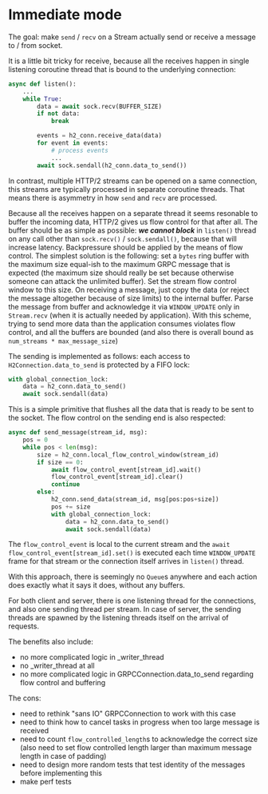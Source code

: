 # Immediate mode

The goal: make `send` / `recv` on a Stream actually send or receive a message to / from socket.

It is a little bit tricky for receive, because all the receives happen in single listening coroutine thread that is bound to the underlying connection:

```python
async def listen():
    ...
    while True:
        data = await sock.recv(BUFFER_SIZE)
        if not data:
            break

        events = h2_conn.receive_data(data)
        for event in events:
            # process events
            ...
        await sock.sendall(h2_conn.data_to_send())
```

In contrast, multiple HTTP/2 streams can be opened on a same connection, this streams are typically processed in separate coroutine threads. That means there is asymmetry in how `send` and `recv` are processed.

Because all the receives happen on a separate thread it seems resonable to buffer the incoming data, HTTP/2 gives us flow control for that after all. The buffer should be as simple as possible: ***we cannot block*** in `listen()` thread on any call other than `sock.recv()` / `sock.sendall()`, because that will increase latency. Backpressure should be applied by the means of flow control. The simplest solution is the following: set a `bytes` ring buffer with the maximum size equal-ish to the maximum GRPC message that is expected (the maximum size should really be set because otherwise someone can attack the unlimited buffer). Set the stream flow control window to this size. On receiving a message, just copy the data (or reject the message altogether because of size limits) to the internal buffer. Parse the message from buffer and acknowledge it via `WINDOW_UPDATE` only in `Stream.recv` (when it is actually needed by application). With this scheme, trying to send more data than the application consumes violates flow control, and all the buffers are bounded (and also there is overall bound as  `num_streams * max_message_size`)

The sending is implemented as follows: each access to `H2Connection.data_to_send` is protected by a FIFO lock:

```python
with global_connection_lock:
    data = h2_conn.data_to_send()
    await sock.sendall(data)
```

This is a simple primitive that flushes all the data that is ready to be sent to the socket. The flow control on the sending end is also respected:

```python
async def send_message(stream_id, msg):
    pos = 0
    while pos < len(msg):
        size = h2_conn.local_flow_control_window(stream_id)
        if size == 0:
            await flow_control_event[stream_id].wait()
            flow_control_event[stream_id].clear()
            continue
        else:
            h2_conn.send_data(stream_id, msg[pos:pos+size])
            pos += size
            with global_connection_lock:
                data = h2_conn.data_to_send()
                await sock.sendall(data)
```

The `flow_control_event` is local to the current stream and the `await flow_control_event[stream_id].set()` is executed each time `WINDOW_UPDATE` frame for that stream or the connection itself arrives in `listen()` thread. 

With this approach, there is seemingly no `Queue`s anywhere and each action does exactly what it says it does, without any buffers.

For both client and server, there is one listening thread for the connections, and also one sending thread per stream. In case of server, the sending threads are spawned by the listening threads itself on the arrival of requests.

The benefits also include:

* no more complicated logic in _writer_thread
* no _writer_thread at all
* no more complicated logic in GRPCConnection.data_to_send regarding flow control and buffering

The cons:

* need to rethink "sans IO" GRPCConnection to work with this case
* need to think how to cancel tasks in progress when too large message is received
* need to count `flow_controlled_length`s to acknowledge the correct size (also need to set flow controlled length larger than maximum message length in case of padding)
* need to design more random tests that test identity of the messages before implementing this
* make perf tests